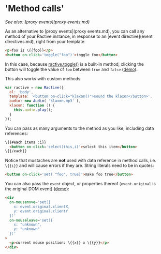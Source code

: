 # 'Method calls'


*See also: [proxy events](proxy events.md)*

As an alternative to [proxy events](proxy events.md), you can call any method of your Ractive instance, in response to an [event directive](event directives.md), right from your template:

```html
<p>foo is \{{foo}}</p>
<button on-click='toggle("foo")'>toggle foo</button>
```

In this case, because [ractive.toggle()](ractive.toggle().md) is a built-in method, clicking the button will toggle the value of `foo` between `true` and `false` ([demo](http://jsfiddle.net/rich_harris/xxg93vw8/)).

This also works with custom methods:

```js
var ractive = new Ractive({
  el: 'body',
  template: '<button on-click="klaxon()">sound the klaxon</button>',
  audio: new Audio( 'klaxon.mp3' ),
  klaxon: function () {
    this.audio.play();
  }
});
```

You can pass as many arguments to the method as you like, including data references:

```html
\{{#each items :i}}
  <button on-click='select(this,i)'>select this item</button>
\{{/each}}
```

Notice that mustaches are __not__ used with data reference in method calls, i.e. `\{{i}}` and will cause errors if they are. String literals need to be in quotes:

```html
<button on-click='set( "foo", true)'>make foo true</button>
```

You can also pass the `event` object, or properties thereof (`event.original` is the original DOM event) ([demo](http://jsfiddle.net/rich_harris/9ecvjjtm/)):

```html
<div
  on-mousemove='set({
    x: event.original.clientX,
    y: event.original.clientY
  })'
  on-mouseleave='set({
    x: "unknown",
    y: "unknown"
  })'
>
  <p>current mouse position: \{{x}} x \{{y}}</p>
</div>
```
